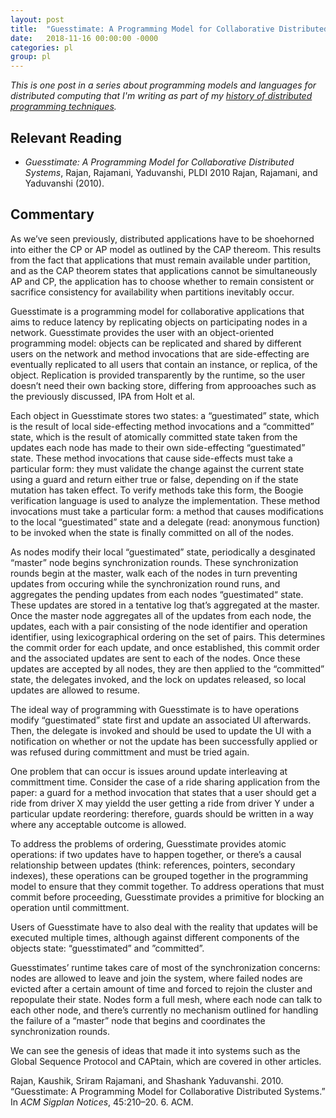 ```yaml
---
layout: post
title:  "Guesstimate: A Programming Model for Collaborative Distributed Systems"
date:   2018-11-16 00:00:00 -0000
categories: pl
group: pl
---
```


_This is one post in a series about programming models and languages for distributed computing that I'm writing as part of my [history of distributed programming techniques](https://github.com/cmeiklejohn/PMLDC)._

<h2 id="relevant-reading">Relevant Reading</h2>
<ul>
<li><p><em>Guesstimate: A Programming Model for Collaborative Distributed Systems</em>, Rajan, Rajamani, Yaduvanshi, PLDI 2010 <span class="citation">Rajan, Rajamani, and Yaduvanshi (2010)</span>.</p></li>
</ul>
<h2 id="commentary">Commentary</h2>
<p>As we’ve seen previously, distributed applications have to be shoehorned into either the CP or AP model as outlined by the CAP thereom. This results from the fact that applications that must remain available under partition, and as the CAP theorem states that applications cannot be simultaneously AP and CP, the application has to choose whether to remain consistent or sacrifice consistency for availability when partitions inevitably occur.</p>
<p>Guesstimate is a programming model for collaborative applications that aims to reduce latency by replicating objects on participating nodes in a network. Guesstimate provides the user with an object-oriented programming model: objects can be replicated and shared by different users on the network and method invocations that are side-effecting are eventually replicated to all users that contain an instance, or replica, of the object. Replication is provided transparently by the runtime, so the user doesn’t need their own backing store, differing from approoaches such as the previously discussed, IPA from Holt et al.</p>
<p>Each object in Guesstimate stores two states: a “guestimated” state, which is the result of local side-effecting method invocations and a “committed” state, which is the result of atomically committed state taken from the updates each node has made to their own side-effecting “guestimated” state. These method invocations that cause side-effects must take a particular form: they must validate the change against the current state using a guard and return either true or false, depending on if the state mutation has taken effect. To verify methods take this form, the Boogie verification language is used to analyze the implementation. These method invocations must take a particular form: a method that causes modifications to the local “guestimated” state and a delegate (read: anonymous function) to be invoked when the state is finally committed on all of the nodes.</p>
<p>As nodes modify their local “guestimated” state, periodically a desginated “master” node begins synchronization rounds. These synchronization rounds begin at the master, walk each of the nodes in turn preventing updates from occuring while the synchronization round runs, and aggregates the pending updates from each nodes “guestimated“ state. These updates are stored in a tentative log that’s aggregated at the master. Once the master node aggregates all of the updates from each node, the updates, each with a pair consisting of the node identifier and operation identifier, using lexicographical ordering on the set of pairs. This determines the commit order for each update, and once established, this commit order and the associated updates are sent to each of the nodes. Once these updates are accepted by all nodes, they are then applied to the “committed” state, the delegates invoked, and the lock on updates released, so local updates are allowed to resume.</p>
<p>The ideal way of programming with Guesstimate is to have operations modify “guestimated” state first and update an associated UI afterwards. Then, the delegate is invoked and should be used to update the UI with a notification on whether or not the update has been successfully applied or was refused during committment and must be tried again.</p>
<p>One problem that can occur is issues around update interleaving at committment time. Consider the case of a ride sharing application from the paper: a guard for a method invocation that states that a user should get a ride from driver X may yieldd the user getting a ride from driver Y under a particular update reordering: therefore, guards should be written in a way where any acceptable outcome is allowed.</p>
<p>To address the problems of ordering, Guesstimate provides atomic operations: if two updates have to happen together, or there’s a causal relationship between updates (think: references, pointers, secondary indexes), these operations can be grouped together in the programming model to ensure that they commit together. To address operations that must commit before proceeding, Guesstimate provides a primitive for blocking an operation until committment.</p>
<p>Users of Guesstimate have to also deal with the reality that updates will be executed multiple times, although against different components of the objects state: “guesstimated” and ”committed”.</p>
<p>Guesstimates’ runtime takes care of most of the synchronization concerns: nodes are allowed to leave and join the system, where failed nodes are evicted after a certain amount of time and forced to rejoin the cluster and repopulate their state. Nodes form a full mesh, where each node can talk to each other node, and there’s currently no mechanism outlined for handling the failure of a “master” node that begins and coordinates the synchronization rounds.</p>
<p>We can see the genesis of ideas that made it into systems such as the Global Sequence Protocol and CAPtain, which are covered in other articles.</p>
<div id="refs" class="references">
<div id="ref-rajan2010guesstimate">
<p>Rajan, Kaushik, Sriram Rajamani, and Shashank Yaduvanshi. 2010. “Guesstimate: A Programming Model for Collaborative Distributed Systems.” In <em>ACM Sigplan Notices</em>, 45:210–20. 6. ACM.</p>
</div>
</div>
